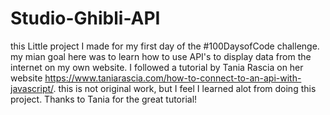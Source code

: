 # Studio-Ghibli-API

this Little project I made for my first day of the #100DaysofCode challenge. my mian goal here was to learn how to use API's to display data from the internet on my own website.
I followed a tutorial by Tania Rascia on her website https://www.taniarascia.com/how-to-connect-to-an-api-with-javascript/. this is not original work, but I feel I learned alot from doing this project. Thanks to Tania for the great tutorial!
